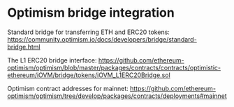 # Optimism bridge integration

Standard bridge for transferring ETH and ERC20 tokens:
https://community.optimism.io/docs/developers/bridge/standard-bridge.html

The L1 ERC20 bridge interface:
https://github.com/ethereum-optimism/optimism/blob/master/packages/contracts/contracts/optimistic-ethereum/iOVM/bridge/tokens/iOVM_L1ERC20Bridge.sol

Optimism contract addresses for mainnet:
https://github.com/ethereum-optimism/optimism/tree/develop/packages/contracts/deployments#mainnet
